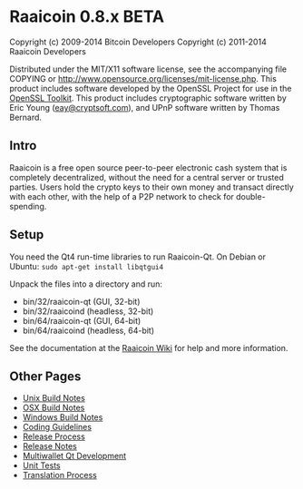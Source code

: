 Raaicoin 0.8.x BETA
====================

Copyright (c) 2009-2014 Bitcoin Developers
Copyright (c) 2011-2014 Raaicoin Developers

Distributed under the MIT/X11 software license, see the accompanying
file COPYING or http://www.opensource.org/licenses/mit-license.php.
This product includes software developed by the OpenSSL Project for use in the [OpenSSL Toolkit](http://www.openssl.org/). This product includes
cryptographic software written by Eric Young ([eay@cryptsoft.com](mailto:eay@cryptsoft.com)), and UPnP software written by Thomas Bernard.


Intro
---------------------
Raaicoin is a free open source peer-to-peer electronic cash system that is
completely decentralized, without the need for a central server or trusted
parties.  Users hold the crypto keys to their own money and transact directly
with each other, with the help of a P2P network to check for double-spending.


Setup
---------------------
You need the Qt4 run-time libraries to run Raaicoin-Qt. On Debian or Ubuntu:
	`sudo apt-get install libqtgui4`

Unpack the files into a directory and run:

- bin/32/raaicoin-qt (GUI, 32-bit)
- bin/32/raaicoind (headless, 32-bit)
- bin/64/raaicoin-qt (GUI, 64-bit)
- bin/64/raaicoind (headless, 64-bit)

See the documentation at the [Raaicoin Wiki](http://raaicoin.info)
for help and more information.


Other Pages
---------------------
- [Unix Build Notes](build-unix.md)
- [OSX Build Notes](build-osx.md)
- [Windows Build Notes](build-msw.md)
- [Coding Guidelines](coding.md)
- [Release Process](release-process.md)
- [Release Notes](release-notes.md)
- [Multiwallet Qt Development](multiwallet-qt.md)
- [Unit Tests](unit-tests.md)
- [Translation Process](translation_process.md)
